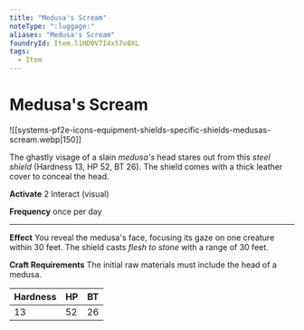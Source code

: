```yaml
---
title: "Medusa's Scream"
noteType: ":luggage:"
aliases: "Medusa's Scream"
foundryId: Item.l1HD0V7I4x57o8XL
tags:
  - Item
---
```


# Medusa's Scream
![[systems-pf2e-icons-equipment-shields-specific-shields-medusas-scream.webp|150]]

The ghastly visage of a slain _medusa's_ head stares out from this _steel shield_ (Hardness 13, HP 52, BT 26). The shield comes with a thick leather cover to conceal the head.

**Activate** 2 Interact (visual)

**Frequency** once per day

* * *

**Effect** You reveal the medusa's face, focusing its gaze on one creature within 30 feet. The shield casts _flesh to stone_ with a range of 30 feet.

**Craft Requirements** The initial raw materials must include the head of a medusa.

| Hardness | HP | BT |
| --- | --- | --- |
| 13 | 52 | 26 |
